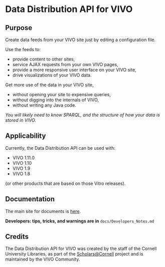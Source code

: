# Data Distribution API for VIVO

## Purpose

Create data feeds from your VIVO site just by editing a configuration file. 

Use the feeds to:

* provide content to other sites,
* service AJAX requests from your own VIVO pages,
* provide a more responsive user interface on your VIVO site, 
* drive visualizations of your VIVO data.

Get more use of the data in your VIVO site,

* without opening your site to expensive queries,
* without digging into the internals of VIVO,
* without writing any Java code.

_You will likely need to know SPARQL, and the structure of how your data is stored in VIVO._

## Applicability

Currently, the Data Distribution API can be used with:

* VIVO 1.11.0
* VIVO 1.10 
* VIVO 1.9 
* VIVO 1.8 

(or other products that are based on those Vitro releases).

## Documentation

The main site for documents is [here](https://vivo-community.github.io/vivo-data-distribution-api).

**Developers: tips, tricks, and warnings are in** `docs/Developers_Notes.md`

## Credits
The Data Distribution API for VIVO was created by the staff of the Cornell University Libraries, 
as part of the [Scholars@Cornell](http://scholars.cornell.edu) project and is maintained by the VIVO Community. 

